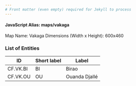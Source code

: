 ```yaml
---
# Front matter (even empty) required for Jekyll to process
---
```


#### JavaScript Alias: maps/vakaga

Map Name: Vakaga
Dimensions (Width x Height): 600x460

### List of Entities

ID | Short label | Label
---|---|---|
CF.VK.BI|BI|Birao
CF.VK.OU|OU|Ouanda Djallé
